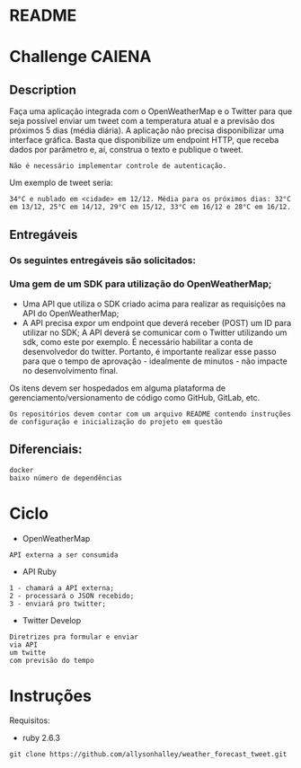 # README

Challenge CAIENA
=
## Description

Faça uma aplicação integrada com o OpenWeatherMap e o Twitter para que seja possível enviar um tweet com a temperatura atual e a previsão dos próximos 5 dias (média diária).
A aplicação não precisa disponibilizar uma interface gráfica. Basta que disponibilize um endpoint HTTP, que receba dados por parâmetro e, aí, construa o texto e publique o tweet.
```
Não é necessário implementar controle de autenticação.
```
Um exemplo de tweet seria:
```
34°C e nublado em <cidade> em 12/12. Média para os próximos dias: 32°C em 13/12, 25°C em 14/12, 29°C em 15/12, 33°C em 16/12 e 28°C em 16/12.
```
## Entregáveis
### Os seguintes entregáveis são solicitados:
### Uma gem de um SDK para utilização do OpenWeatherMap;
- Uma API que utiliza o SDK criado acima para realizar as requisições na API do
OpenWeatherMap;
- A API precisa expor um endpoint que deverá receber (POST) um ID para utilizar no SDK; A API deverá se comunicar com o Twitter utilizando um sdk, como este por exemplo. É necessário habilitar a conta de desenvolvedor do twitter. Portanto, é importante realizar esse passo para que o tempo de aprovação - idealmente de minutos - não impacte no desenvolvimento final.

Os itens devem ser hospedados em alguma plataforma de gerenciamento/versionamento de código como GitHub, GitLab, etc.

```
Os repositórios devem contar com um arquivo README contendo instruções de configuração e inicialização do projeto em questão
```

## Diferenciais:
```
docker
baixo número de dependências
```

Ciclo
=
- OpenWeatherMap
```
API externa a ser consumida
```

- API Ruby
```
1 - chamará a API externa;
2 - processará o JSON recebido;
3 - enviará pro twitter;
```

- Twitter Develop
```
Diretrizes pra formular e enviar
via API
um twitte
com previsão do tempo
```


Instruções
=

Requisitos:
- ruby 2.6.3

```
git clone https://github.com/allysonhalley/weather_forecast_tweet.git
```

